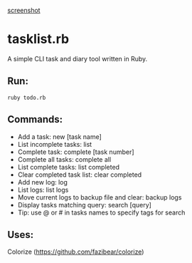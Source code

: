 [screenshot](http://benjbrandall.xyz/wp-content/uploads/2018/03/Snip20180322_21.png?raw=true)

# tasklist.rb

A simple CLI task and diary tool written in Ruby.

## Run:

`ruby todo.rb`

## Commands:

* Add a task: new [task name]
* List incomplete tasks: list
* Complete task: complete [task number]
* Complete all tasks: complete all
* List complete tasks: list completed
* Clear completed task list: clear completed
* Add new log: log
* List logs: list logs
* Move current logs to backup file and clear: backup logs
* Display tasks matching query: search [query]
* Tip: use @ or # in tasks names to specify tags for search

## Uses:

Colorize (https://github.com/fazibear/colorize)
